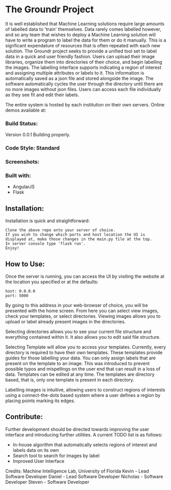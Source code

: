 # The Groundr Project

It is well established that Machine Learning solutions require large amounts of labelled data to 'train' themselves. Data rarely comes labelled however, and so any team that wishes to deploy a Machine Learning solution will have to write a program to label the data for them or do it manually. This is a signficant expendature of resources that is often repeated with each new solution. The Groundr project seeks to provide a unified tool set to label data in a quick and user friendly fashion. Users can upload their image libraries, organize them into directories of their choice, and begin labelling the images. The labelling interface supports indicating a region of interest and assigning multiple attributes or labels to it. This information is automatically saved as a json file and stored alongside the image. The software automatically cycles the user through the directory until there are no more images without json files. Users can access each file individually as they see fit and edit their labels. 

The entire system is hosted by each institution on their own servers. Online demos available at: 

### Build Status:
Version 0.0.1 Building properly. 

### Code Style: Standard

### Screenshots:

### Built with:
* AngularJS
* Flask 

## Installation:

Installation is quick and straightforward:

```
Clone the above repo onto your server of choice. 
If you wish to change which ports and host location the UI is displayed at, make those changes in the main.py file at the top. 
In server console type 'flask run'.
Enjoy!
```
## How to Use:

Once the server is running, you can access the UI by visiting the website at the location you specified or at the defaults:

```
host: 0.0.0.0
port: 5000
```

By going to this address in your web-browser of choice, you will be presented with the home screen. From here you can select view images, check your templates, or select directories. Viewing images allows you to upload or label already present images in the directories. 

Selecting directories allows you to see your current file structure and everything contained within it. It also allows you to edit said file structure. 

Selecting Template will allow you to access your templates. Currently, every directory is required to have their own templates. These templates provide guides for those labelling your data. You can only assign labels that are present on the template to an image. This was introduced to prevent possible typos and mispellings on the user end that can result in a loss of data. Templates can be edited at any time. The templates are directory based, that is, only one template is present in each directory. 

Labelling images is intuitive, allowing users to construct regions of interests using a connect-the-dots based system where a user defines a region by placing points marking its edges.

## Contribute:

Further development should be directed towards improving the user interface and introducing further utilities. A current TODO list is as follows:

* In-house algorithm that automatically selects regions of interest and labels data on its own
* Search tool to search for images by label
* Improved User Interface

Credits:
Machine Intelligence Lab, University of Florida
Kevin - Lead Software Developer
Daniel - Lead Software Developer
Nicholas - Software Developer
Steven - Software Developer